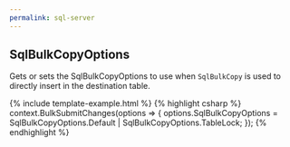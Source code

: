 ```yaml
---
permalink: sql-server
---
```


## SqlBulkCopyOptions
Gets or sets the SqlBulkCopyOptions to use when `SqlBulkCopy` is used to directly insert in the destination table.

{% include template-example.html %} 
{% highlight csharp %}
context.BulkSubmitChanges(options =>
{
   options.SqlBulkCopyOptions = SqlBulkCopyOptions.Default | SqlBulkCopyOptions.TableLock;
});
{% endhighlight %}
